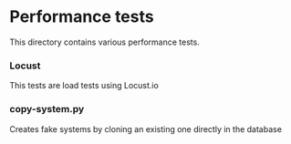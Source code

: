 # Performance tests

This directory contains various performance tests.

### Locust

This tests are load tests using Locust.io

### copy-system.py

Creates fake systems by cloning an existing one directly in the database
